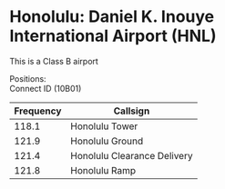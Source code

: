 # Honolulu: Daniel K. Inouye International Airport (HNL)

This is a Class B airport

Positions:  
Connect ID (10B01)

| Frequency | Callsign |
| --- | ---|
| 118.1 | Honolulu Tower |
| 121.9 | Honolulu Ground  |
| 121.4 | Honolulu Clearance Delivery  |
| 121.8 | Honolulu Ramp |

